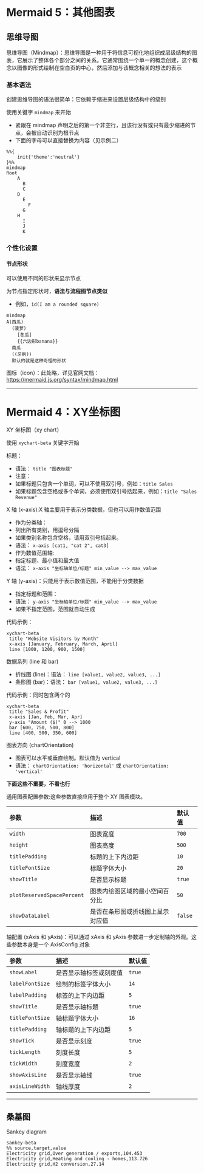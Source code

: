 # Mermaid 5：其他图表

## 思维导图

思维导图（Mindmap）：思维导图是一种用于将信息可视化地组织成层级结构的图表，它展示了整体各个部分之间的关系。它通常围绕一个单一的概念创建，这个概念以图像的形式绘制在空白页的中心，然后添加与该概念相关的想法的表示

### 基本语法

创建思维导图的语法很简单：它依赖于缩进来设置层级结构中的级别

使用关键字 `mindmap` 来开始

- 紧跟在 mindmap 声明之后的第一个非空行，且该行没有或只有最少缩进的节点，会被自动识别为根节点
- 下面的字母可以直接替换为内容（见示例二）

```mermaid
%%{
    init{'theme':'neutral'}
}%%
mindmap
Root
    A
      B
      C
    D
      E
        F
      G
    H
      I
      J
      K
```

### 个性化设置

#### 节点形状

可以使用不同的形状来显示节点

为节点指定形状时，**语法与流程图节点类似**

- 例如，`id(I am a rounded square)`

```mermaid
mindmap
A(西瓜)
  (菠萝)
    [冬瓜]
    {{六边形banana}}
  南瓜
  ((牙刷))
  默认的就是这种奇怪的形状

```

图标（icon）：此处略，详见官网文档：https://mermaid.js.org/syntax/mindmap.html

---

# Mermaid 4：XY坐标图

XY 坐标图（xy chart）

使用 `xychart-beta` 关键字开始

标题：
- 语法： `title "图表标题"`
- 注意：
 - 如果标题只包含一个单词，可以不使用双引号，例如：`title Sales`
 - 如果标题包含空格或多个单词，必须使用双引号括起来，例如：`title "Sales Revenue"`

X 轴 (x-axis):X 轴主要用于表示分类数据，但也可以用作数值范围
- 作为分类轴：
 - 列出所有类别，用逗号分隔
 - 如果类别名称包含空格，请用双引号括起来。
 - 语法： `x-axis [cat1, "cat 2", cat3]`
- 作为数值范围轴:
 - 指定标题、最小值和最大值
 - 语法： `x-axis "坐标轴单位/标题" min_value --> max_value`

Y 轴 (y-axis)：只能用于表示数值范围，不能用于分类数据
- 指定标题和范围：
 - 语法： `y-axis "坐标轴单位/标题" min_value --> max_value`
- 如果不指定范围，范围就自动生成

代码示例：

```mermaid
xychart-beta
 title "Website Visitors by Month"
 x-axis [January, February, March, April]
 line [1000, 1200, 900, 1500]
```
数据系列 (line 和 bar)
- 折线图 (line)：语法： `line [value1, value2, value3, ...]`
- 条形图 (bar)：语法： `bar [value1, value2, value3, ...]`

代码示例：同时包含两个的

```mermaid
xychart-beta
 title "Sales & Profit"
 x-axis [Jan, Feb, Mar, Apr]
 y-axis "Amount ($)" 0 --> 1000
 bar [600, 750, 500, 800]
 line [400, 500, 350, 600]
```

图表方向 (chartOrientation)
- 图表可以水平或垂直绘制。默认值为 vertical
- 语法： `chartOrientation: 'horizontal'` 或 `chartOrientation: 'vertical'`

**下面这些不重要，不看也行**

通用图表配置参数:这些参数直接应用于整个 XY 图表模块。

| 参数 | 描述 | 默认值 |
| :--- | :--- | :--- |
| `width`| 图表宽度 | `700` |
| `height` | 图表高度 | `500` |
| `titlePadding` | 标题的上下内边距 | `10` |
| `titleFontSize` | 标题字体大小 | `20` |
| `showTitle` | 是否显示标题 | `true` |
| `plotReservedSpacePercent` | 图表内绘图区域的最小空间百分比 | `50` |
| `showDataLabel` | 是否在条形图或折线图上显示对应值 | `false` |

轴配置 (xAxis 和 yAxis)：可以通过 xAxis 和 yAxis 参数进一步定制轴的外观。这些参数本身是一个 AxisConfig 对象

| 参数 | 描述 | 默认值 |
| :-------------- | :------------------------- | :----- |
| `showLabel` | 是否显示轴标签或刻度值 | `true` |
| `labelFontSize` | 绘制的标签字体大小 | `14` |
| `labelPadding` | 标签的上下内边距 | `5` |
| `showTitle` | 是否显示轴标题 | `true` |
| `titleFontSize` | 轴标题字体大小 | `16` |
| `titlePadding` | 轴标题的上下内边距 | `5` |
| `showTick` | 是否显示刻度 | `true` |
| `tickLength` | 刻度长度 | `5` |
| `tickWidth` | 刻度宽度 | `2` |
| `showAxisLine` | 是否显示轴线 | `true` |
| `axisLineWidth` | 轴线厚度 | `2` |


---

## 桑基图

Sankey diagram

```mermaid
sankey-beta
%% source,target,value
Electricity grid,Over generation / exports,104.453
Electricity grid,Heating and cooling - homes,113.726
Electricity grid,H2 conversion,27.14
```

